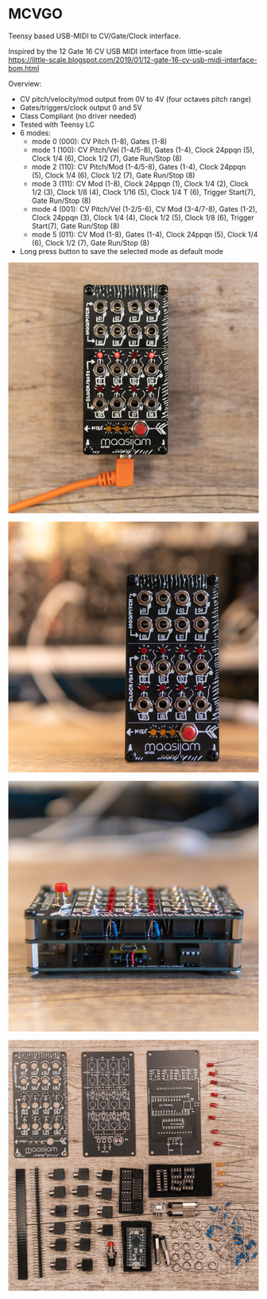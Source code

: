 # MCVGO
Teensy based USB-MIDI to CV/Gate/Clock interface.

Inspired by the 12 Gate 16 CV USB MIDI interface from little-scale
https://little-scale.blogspot.com/2019/01/12-gate-16-cv-usb-midi-interface-bom.html

Overview:

* CV pitch/velocity/mod output from 0V to 4V (four octaves pitch range)
* Gates/triggers/clock output 0 and 5V
* Class Compliant (no driver needed)
* Tested with Teensy LC
* 6 modes:
  * mode 0 (000): CV Pitch (1-8), Gates (1-8)
  * mode 1 (100): CV Pitch/Vel (1-4/5-8), Gates (1-4), Clock 24ppqn (5), Clock 1/4 (6), Clock 1/2 (7), Gate Run/Stop (8)
  * mode 2 (110): CV Pitch/Mod (1-4/5-8), Gates (1-4), Clock 24ppqn (5), Clock 1/4 (6), Clock 1/2 (7), Gate Run/Stop (8)  
  * mode 3 (111): CV Mod (1-8), Clock 24ppqn (1), Clock 1/4 (2), Clock 1/2 (3), Clock 1/8 (4), Clock 1/16 (5), Clock 1/4 T (6), Trigger Start(7), Gate Run/Stop (8)
  * mode 4 (001): CV Pitch/Vel (1-2/5-6), CV Mod (3-4/7-8), Gates (1-2), Clock 24ppqn (3), Clock 1/4 (4), Clock 1/2 (5), Clock 1/8 (6), Trigger Start(7), Gate Run/Stop (8)
  * mode 5 (011): CV Mod (1-8), Gates (1-4), Clock 24ppqn (5), Clock 1/4 (6), Clock 1/2 (7), Gate Run/Stop (8)
* Long press button to save the selected mode as default mode



![maasijam mcvgo img1](Images/maasijam_mcvgo_img1.jpg)

![maasijam mcvgo img2](Images/maasijam_mcvgo_img2.jpg)

![maasijam mcvgo img3](Images/maasijam_mcvgo_img3.jpg)

![maasijam mcvgo parts](Images/maasijam_mcvgo_parts.jpg)
